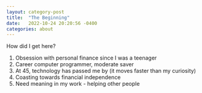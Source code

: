 ```yaml
---
layout: category-post
title:  "The Beginning"
date:   2022-10-24 20:20:56 -0400
categories: about
---
```


How did I get here?

1. Obsession with personal finance since I was a teenager
2. Career computer programmer, moderate saver
3. At 45, technology has passed me by (it moves faster than my curiosity)
4. Coasting towards financial independence
5. Need meaning in my work - helping other people
